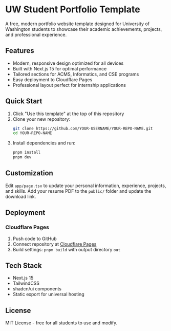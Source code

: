 # UW Student Portfolio Template

A free, modern portfolio website template designed for University of Washington students to showcase their academic achievements, projects, and professional experience.

## Features

- Modern, responsive design optimized for all devices
- Built with Next.js 15 for optimal performance
- Tailored sections for ACMS, Informatics, and CSE programs
- Easy deployment to Cloudflare Pages
- Professional layout perfect for internship applications

## Quick Start

1. Click "Use this template" at the top of this repository
2. Clone your new repository:
   ```bash
   git clone https://github.com/YOUR-USERNAME/YOUR-REPO-NAME.git
   cd YOUR-REPO-NAME
   ```
3. Install dependencies and run:
   ```bash
   pnpm install
   pnpm dev
   ```

## Customization

Edit `app/page.tsx` to update your personal information, experience, projects, and skills. Add your resume PDF to the `public/` folder and update the download link.

## Deployment

### Cloudflare Pages
1. Push code to GitHub
2. Connect repository at [Cloudflare Pages](https://pages.cloudflare.com/)
3. Build settings: `pnpm build` with output directory `out`

## Tech Stack

- Next.js 15
- TailwindCSS
- shadcn/ui components
- Static export for universal hosting

## License

MIT License - free for all students to use and modify. 